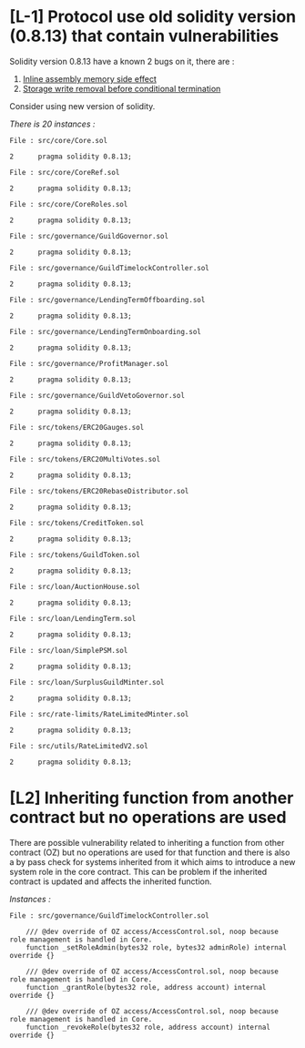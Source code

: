 # 

# [L-1] Protocol use old solidity version (0.8.13) that contain vulnerabilities

Solidity version 0.8.13 have a known 2 bugs on it, there are :

1. [Inline assembly memory side effect](https://soliditylang.org/blog/2022/06/15/inline-assembly-memory-side-effects-bug/)
2. [Storage write removal before conditional termination](https://soliditylang.org/blog/2022/09/08/storage-write-removal-before-conditional-termination/) 

Consider using new version of solidity.

*There is 20 instances :*

```solidity
File : src/core/Core.sol

2      pragma solidity 0.8.13;
```

```solidity
File : src/core/CoreRef.sol

2      pragma solidity 0.8.13;
```

```solidity
File : src/core/CoreRoles.sol

2      pragma solidity 0.8.13;
```

```solidity
File : src/governance/GuildGovernor.sol

2      pragma solidity 0.8.13;
```

```solidity
File : src/governance/GuildTimelockController.sol

2      pragma solidity 0.8.13;
```

```solidity
File : src/governance/LendingTermOffboarding.sol

2      pragma solidity 0.8.13;
```

```solidity
File : src/governance/LendingTermOnboarding.sol

2      pragma solidity 0.8.13;
```

```solidity
File : src/governance/ProfitManager.sol

2      pragma solidity 0.8.13;
```

```solidity
File : src/governance/GuildVetoGovernor.sol

2      pragma solidity 0.8.13;
```

```solidity
File : src/tokens/ERC20Gauges.sol

2      pragma solidity 0.8.13;
```

```solidity
File : src/tokens/ERC20MultiVotes.sol

2      pragma solidity 0.8.13;
```

```solidity
File : src/tokens/ERC20RebaseDistributor.sol

2      pragma solidity 0.8.13;
```

```solidity
File : src/tokens/CreditToken.sol

2      pragma solidity 0.8.13;
```

```solidity
File : src/tokens/GuildToken.sol

2      pragma solidity 0.8.13;
```

```solidity
File : src/loan/AuctionHouse.sol

2      pragma solidity 0.8.13;
```

```solidity
File : src/loan/LendingTerm.sol

2      pragma solidity 0.8.13;
```

```solidity
File : src/loan/SimplePSM.sol

2      pragma solidity 0.8.13;
```

```solidity
File : src/loan/SurplusGuildMinter.sol

2      pragma solidity 0.8.13;
```

```solidity
File : src/rate-limits/RateLimitedMinter.sol

2      pragma solidity 0.8.13;
```

```solidity
File : src/utils/RateLimitedV2.sol

2      pragma solidity 0.8.13;
```

# [L2] Inheriting function from another contract but no operations are used

There are possible vulnerability related to inheriting a function from other contract (OZ) but no operations are used for that function and there is also a by pass check for systems inherited from it which aims to introduce a new system role in the core contract. This can be problem if the inherited contract is updated and affects the inherited function.

*Instances :*

```solidity
File : src/governance/GuildTimelockController.sol

    /// @dev override of OZ access/AccessControl.sol, noop because role management is handled in Core.
    function _setRoleAdmin(bytes32 role, bytes32 adminRole) internal override {}

    /// @dev override of OZ access/AccessControl.sol, noop because role management is handled in Core.
    function _grantRole(bytes32 role, address account) internal override {}

    /// @dev override of OZ access/AccessControl.sol, noop because role management is handled in Core.
    function _revokeRole(bytes32 role, address account) internal override {}
```